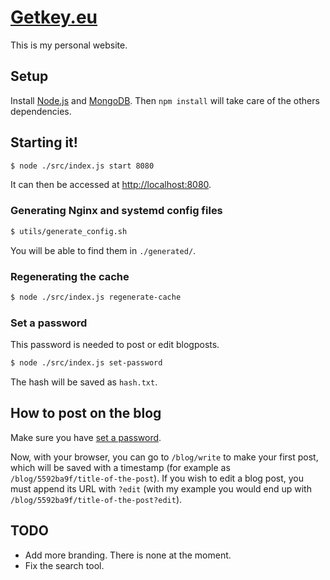 # [Getkey.eu](https://getkey.eu)

This is my personal website.

## Setup

Install [Node.js](https://nodejs.org/) and [MongoDB](https://www.mongodb.org/). Then `npm install` will take care of the others dependencies.

## Starting it! 

``` sh
$ node ./src/index.js start 8080
```

It can then be accessed at [http://localhost:8080](http://localhost:8080).

### Generating Nginx and systemd config files

```sh
$ utils/generate_config.sh
```

You will be able to find them in `./generated/`.

### Regenerating the cache

```sh
$ node ./src/index.js regenerate-cache
```

### Set a password

This password is needed to post or edit blogposts.

```sh
$ node ./src/index.js set-password
```

The hash will be saved as `hash.txt`.

## How to post on the blog

Make sure you have [set a password](#set-a-password).

Now, with your browser, you can go to `/blog/write` to make your first post, which will be saved with a timestamp (for example as `/blog/5592ba9f/title-of-the-post`).
If you wish to edit a blog post, you must append its URL with `?edit` (with my example you would end up with `/blog/5592ba9f/title-of-the-post?edit`).

## TODO

* Add more branding. There is none at the moment.
* Fix the search tool.
